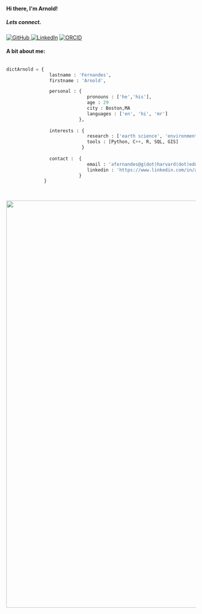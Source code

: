 <h4> Hi there, I'm Arnold! </h4>

<h5> Lets connect. </h5>
<p align="left">
    <a href="https://github.com/gitarnoldf" target="_blank"><img alt="GitHub" src="https://img.shields.io/badge/-@gitarnoldf-181717?style=flat-square&logo=GitHub&logoColor=white"> </a>
     <a href="https://www.linkedin.com/in/arnoldfernandes" target="_blank"><img alt="LinkedIn" src="https://img.shields.io/badge/-LinkedIn-0077B5?style=flat-square&logo=Linkedin&logoColor=white"></a>
     <a href="https://orcid.org/0000-0001-5322-783X" target="_blank"><img alt="ORCID" src="https://img.shields.io/badge/-ORCID-A6CE39?style=flat-square&logo=ORCID&logoColor=white"></a>
</p>


<h4> A bit about me: </h4>

``` python

dictArnold = {
                lastname : 'Fernandes',
                firstname : 'Arnold',

                personal : {
                              pronouns : ['he','his'],
                              age : 29
                              city : Boston,MA
                              languages : ['en', 'hi', 'mr']                             
                           },
                           
                interests : {
                              research : ['earth science', 'environment', 'natural catastrophe modelling'],
                              tools : [Python, C++, R, SQL, GIS]
                            }
                           
                contact :  {  
                              email : 'afernandes@g(dot)harvard(dot)edu'
                              linkedin : 'https://www.linkedin.com/in/arnoldfernandes'
                           }
              }
              
              
```  

<img align='center' src="https://media.giphy.com/media/l4EoS4FShnTLbptOE/giphy.gif" width="1080">
